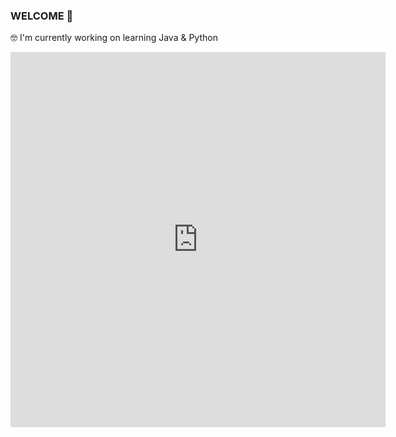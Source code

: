 ### WELCOME 👋
🤓 I'm currently working on learning Java & Python


<iframe width="600" height="600" src="https://ionicabizau.github.io/github-profile-languages/api.html?Jonabarce" frameborder="0"></iframe>
